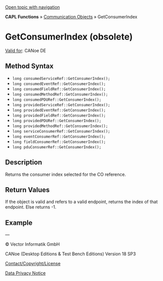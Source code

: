 [Open topic with navigation](../../../../../CANoeDEFamily.htm#Topics/CAPLFunctions/CommunicationObjects/Methods/CAPLfunctionGetConsumerIndex.md)

**CAPL Functions** » [Communication Objects](../CAPLfunctionsCOOverview.md) » GetConsumerIndex

# GetConsumerIndex (obsolete)

[Valid for](../../../Shared/FeatureAvailability.md):  CANoe DE

## Method Syntax

- `long consumedServiceRef::GetConsumerIndex();`
- `long consumedEventRef::GetConsumerIndex();`
- `long consumedFieldRef::GetConsumerIndex();`
- `long consumedMethodRef::GetConsumerIndex();`
- `long consumedPDURef::GetConsumerIndex();`
- `long providedServiceRef::GetConsumerIndex();`
- `long providedEventRef::GetConsumerIndex();`
- `long providedFieldRef::GetConsumerIndex();`
- `long providedPDURef::GetConsumerIndex();`
- `long providedMethodRef::GetConsumerIndex();`
- `long serviceConsumerRef::GetConsumerIndex();`
- `long eventConsumerRef::GetConsumerIndex();`
- `long fieldConsumerRef::GetConsumerIndex();`
- `long pduConsumerRef::GetConsumerIndex();`

## Description

Returns the consumer index selected for the CO reference.

## Return Values

If the object is valid and refers to a valid endpoint, returns the index of that endpoint. Else returns -1.

## Example

—

© Vector Informatik GmbH

CANoe (Desktop Editions & Test Bench Editions) Version 18 SP3

[Contact/Copyright/License](../../../Shared/ContactCopyrightLicense.md)

[Data Privacy Notice](https://www.vector.com/int/en/company/get-info/privacy-policy/)